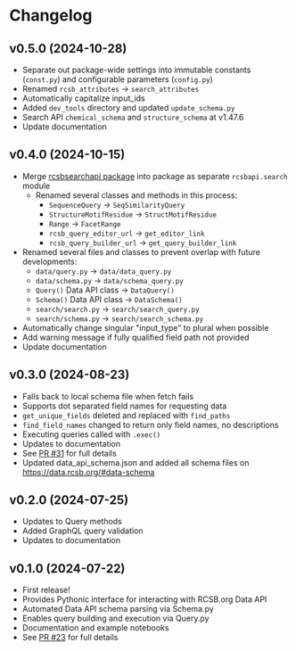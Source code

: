 # Changelog

## v0.5.0 (2024-10-28)

- Separate out package-wide settings into immutable constants (`const.py`) and configurable parameters (`config.py`)
- Renamed `rcsb_attributes` -> `search_attributes`
- Automatically capitalize input_ids
- Added `dev_tools` directory and updated `update_schema.py`
- Search API `chemical_schema` and `structure_schema` at v1.47.6
- Update documentation

## v0.4.0 (2024-10-15)

- Merge [rcsbsearchapi package](https://github.com/rcsb/py-rcsbsearchapi/tree/2ba4d82ed1ff23c4ba5d07d4dec63f6f4030207d) into package as separate `rcsbapi.search` module
  - Renamed several classes and methods in this process:
    - `SequenceQuery` -> `SeqSimilarityQuery`
    - `StructureMotifResidue` -> `StructMotifResidue`
    - `Range` -> `FacetRange`
    - `rcsb_query_editor_url` -> `get_editor_link`
    - `rcsb_query_builder_url` -> `get_query_builder_link`
- Renamed several files and classes to prevent overlap with future developments:
  - `data/query.py` -> `data/data_query.py`
  - `data/schema.py` -> `data/schema_query.py`
  - `Query()` Data API class -> `DataQuery()`
  - `Schema()` Data API class -> `DataSchema()`
  - `search/search.py` -> `search/search_query.py`
  - `search/schema.py` -> `search/search_schema.py`
- Automatically change singular "input_type" to plural when possible
- Add warning message if fully qualified field path not provided
- Update documentation

## v0.3.0 (2024-08-23)

- Falls back to local schema file when fetch fails
- Supports dot separated field names for requesting data
- `get_unique_fields` deleted and replaced with `find_paths`
- `find_field_names` changed to return only field names, no descriptions
- Executing queries called with `.exec()`
- Updates to documentation
- See [PR #31](https://github.com/rcsb/py-rcsb-api/pull/31) for full details
- Updated data_api_schema.json and added all schema files on https://data.rcsb.org/#data-schema

## v0.2.0 (2024-07-25)

- Updates to Query methods
- Added GraphQL query validation
- Updates to documentation

## v0.1.0 (2024-07-22)

- First release!
- Provides Pythonic interface for interacting with RCSB.org Data API
- Automated Data API schema parsing via Schema.py
- Enables query building and execution via Query.py
- Documentation and example notebooks
- See [PR #23](https://github.com/rcsb/py-rcsb-api/pull/23) for full details